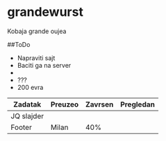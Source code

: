 grandewurst
===========

Kobaja grande oujea

##ToDo

* Napraviti sajt
* Baciti ga na server
*
* ???
* 200 evra

|Zadatak|Preuzeo|Zavrsen|Pregledan|
|-------|-------|------|---------|
|JQ slajder||||
|Footer|Milan|40%||


